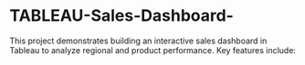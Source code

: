 # TABLEAU-Sales-Dashboard-
This project demonstrates building an interactive sales dashboard in Tableau to analyze regional and product performance. Key features include:  

